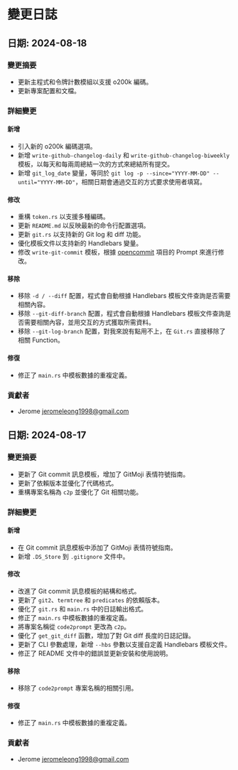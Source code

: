 # 變更日誌

## 日期: 2024-08-18

### 變更摘要
- 更新主程式和令牌計數模組以支援 o200k 編碼。
- 更新專案配置和文檔。

### 詳細變更

#### 新增
- 引入新的 o200k 編碼選項。
- 新增 `write-github-changelog-daily` 和 `write-github-changelog-biweekly` 模板，以每天和每兩周總結一次的方式來總結所有提交。
- 新增 `git_log_date` 變量，等同於 `git log -p --since="YYYY-MM-DD" --until="YYYY-MM-DD"`，相關日期會通過交互的方式要求使用者填寫。

#### 修改
- 重構 `token.rs` 以支援多種編碼。
- 更新 `README.md` 以反映最新的命令行配置選項。
- 更新 `git.rs` 以支持新的 Git log 和 diff 功能。
- 優化模板文件以支持新的 Handlebars 變量。
- 修改 `write-git-commit` 模板，根據 [opencommit](https://github.com/di-sukharev/opencommit/) 項目的 Prompt 來進行修改。

#### 移除
- 移除 `-d / --diff` 配置，程式會自動根據 Handlebars 模板文件查詢是否需要相關內容。
- 移除 `--git-diff-branch` 配置，程式會自動根據 Handlebars 模板文件查詢是否需要相關內容，並用交互的方式獲取所需資料。
- 移除 `--git-log-branch` 配置，對我來說有點用不上，在 `Git.rs` 直接移除了相關 Function。

#### 修復
- 修正了 `main.rs` 中模板數據的重複定義。

### 貢獻者
- Jerome <jeromeleong1998@gmail.com>

## 日期: 2024-08-17

### 變更摘要
- 更新了 Git commit 訊息模板，增加了 GitMoji 表情符號指南。
- 更新了依賴版本並優化了代碼格式。
- 重構專案名稱為 `c2p` 並優化了 Git 相關功能。

### 詳細變更

#### 新增
- 在 Git commit 訊息模板中添加了 GitMoji 表情符號指南。
- 新增 `.DS_Store` 到 `.gitignore` 文件中。

#### 修改
- 改進了 Git commit 訊息模板的結構和格式。
- 更新了 `git2`、`termtree` 和 `predicates` 的依賴版本。
- 優化了 `git.rs` 和 `main.rs` 中的日誌輸出格式。
- 修正了 `main.rs` 中模板數據的重複定義。
- 將專案名稱從 `code2prompt` 更改為 `c2p`。
- 優化了 `get_git_diff` 函數，增加了對 Git diff 長度的日誌記錄。
- 更新了 CLI 參數處理，新增 `--hbs` 參數以支援自定義 Handlebars 模板文件。
- 修正了 README 文件中的錯誤並更新安裝和使用說明。

#### 移除
- 移除了 `code2prompt` 專案名稱的相關引用。

#### 修復
- 修正了 `main.rs` 中模板數據的重複定義。

### 貢獻者
- Jerome <jeromeleong1998@gmail.com>